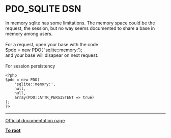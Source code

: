 # PDO_SQLITE DSN



In memory sqlite has some limitations. The memory space could be the request, the session, but no way seems documented to share a base in memory among users.<br><br>For a request, open your base with the code<br>$pdo = new PDO( &apos;sqlite::memory:&apos;);<br>and your base will disapear on next request.<br><br>For session persistency<br>

```
<?php
$pdo = new PDO(
    'sqlite::memory:',
    null,
    null,
    array(PDO::ATTR_PERSISTENT => true)
);
?>
```
  

---

[Official documentation page](https://www.php.net/manual/en/ref.pdo-sqlite.connection.php)

**[To root](/README.md)**
